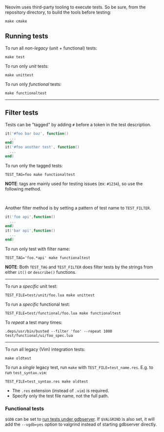 Neovim uses third-party tooling to execute tests. So be sure, from the repository directory, to build the tools before testing:

    make cmake

## Running tests

To run all _non-legacy_ (unit + functional) tests:

    make test

To run only _unit_ tests:

    make unittest

To run only _functional_ tests:

    make functionaltest

---

## Filter tests

Tests can be "tagged" by adding `#` before a token in the test description.

``` lua
it('#foo bar baz', function()
  ...
end)
it('#foo another test', function()
  ...
end)
```

To run only the tagged tests:

    TEST_TAG=foo make functionaltest

**NOTE**: tags are mainly used for testing issues (ex: `#1234`), so use the following method.

<br>

Another filter method is by setting a pattern of test name to `TEST_FILTER`.

``` lua
it('foo api',function()
  ...
end)
it('bar api',function()
  ...
end)
```

To run only test with filter name:

    TEST_TAG='foo.*api' make functionaltest

**NOTE**: Both `TEST_TAG` and `TEST_FILTER` does filter tests by the strings from either `it()` or `describe()` functions.

---
To run a *specific* unit test:

    TEST_FILE=test/unit/foo.lua make unittest

To run a *specific* functional test:

    TEST_FILE=test/functional/foo.lua make functionaltest

To *repeat* a test many times:

    .deps/usr/bin/busted --filter 'foo' --repeat 1000 test/functional/ui/foo_spec.lua

---

To run all legacy (Vim) integration tests:

    make oldtest

To run a *single* legacy test,  run `make` with `TEST_FILE=test_name.res`. E.g. to run `test_syntax.vim`:

    TEST_FILE=test_syntax.res make oldtest

-  The `.res` extension (instead of `.vim`) is required.
- Specify only the test file name, not the full path.

### Functional tests

`$GDB` can be set to [run tests under gdbserver](https://github.com/neovim/neovim/pull/1527). If `$VALGRIND` is also set, it will add the `--vgdb=yes` option to valgrind instead of
starting gdbserver directly.
